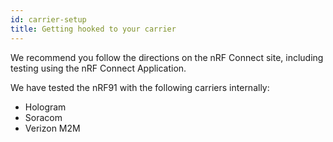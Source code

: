 ```yaml
---
id: carrier-setup
title: Getting hooked to your carrier
---
```


We recommend you follow the directions on the nRF Connect site, including testing using the nRF Connect Application.

We have tested the nRF91 with the following carriers internally:
* Hologram 
* Soracom
* Verizon M2M


